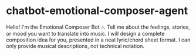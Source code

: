 # chatbot-emotional-composer-agent
Hello! I'm the Emotional Composer Bot 🎶. Tell me about the feelings, stories, or mood you want to translate into music. I will design a complete composition idea for you, presented in a neat lyric/chord sheet format. I can only provide musical descriptions, not technical notation.
